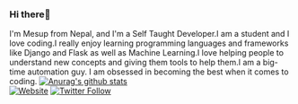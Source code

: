 ### Hi there👋
I'm Mesup from Nepal, and I'm a Self Taught Developer.I am a student and I love coding.I really enjoy learning programming languages and frameworks like Django and Flask as well as Machine Learning.I love helping people to understand new concepts and giving them tools to help them.I am a big-time automation guy. I am obsessed in becoming the best when it comes to coding.
[![Anurag's github stats](https://github-readme-stats.vercel.app/api?username=iammesup)](https://github.com/anuraghazra/github-readme-stats)
<br>
[![Website](https://img.shields.io/website?label=Mesup.com&style=for-the-badge&url=https%3A%2F%2Fcodestackr.com)](https://mesupadhikari.blogspot.com)
[![Twitter Follow](https://img.shields.io/twitter/follow/Mesup?color=1DA1F2&logo=twitter&style=for-the-badge)](https://?original_referer=https%3A%2F%2Fgithub.com%2FcodeSTACKr&screen_name=Mesup)
